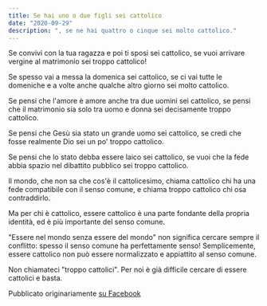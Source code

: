 ```yaml
---
title: Se hai uno o due figli sei cattolico
date: "2020-09-29"
description: ", se ne hai quattro o cinque sei molto cattolico."
---
```


Se convivi con la tua ragazza e poi ti sposi sei cattolico, se vuoi arrivare vergine al matrimonio sei troppo cattolico!

Se spesso vai a messa la domenica sei cattolico, se ci vai tutte le domeniche e a volte anche qualche altro giorno sei molto cattolico.

Se pensi che l'amore è amore anche tra due uomini sei cattolico, se pensi che il matrimonio sia solo tra uomo e donna sei decisamente troppo cattolico.

Se pensi che Gesù sia stato un grande uomo sei cattolico, se credi che fosse realmente Dio sei un po' troppo cattolico.

Se pensi che lo stato debba essere laico sei cattolico, se vuoi che la fede abbia spazio nel dibattito pubblico sei troppo cattolico.

Il mondo, che non sa che cos'è il cattolicesimo, chiama cattolico chi ha una fede compatibile con il senso comune, e chiama troppo cattolico chi osa contraddirlo.

Ma per chi è cattolico, essere cattolico è una parte fondante della propria identità, ed è più importante del senso comune.

"Essere nel mondo senza essere del mondo" non significa cercare sempre il conflitto: spesso il senso comune ha perfettamente senso! Semplicemente, essere cattolico non può essere normalizzato e appiattito al senso comune.

Non chiamateci "troppo cattolici". Per noi è già difficile cercare di essere cattolici e basta.

Pubblicato originariamente [su Facebook](https://www.facebook.com/carlo.mrtn/posts/10223797911320045)
